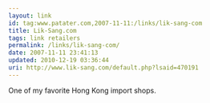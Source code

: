 ```yaml
---
layout: link
id: tag:www.patater.com,2007-11-11:/links/lik-sang-com
title: Lik-Sang.com
tags: link retailers
permalink: /links/lik-sang-com/
date: 2007-11-11 23:41:13
updated: 2010-12-19 03:36:44
uri: http://www.lik-sang.com/default.php?lsaid=470191
---
```

One of my favorite Hong Kong import shops.
